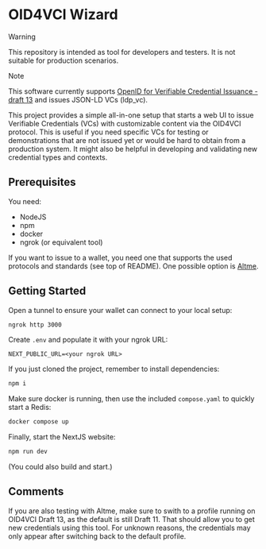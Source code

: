 # OID4VCI Wizard

> [!WARNING]
> This repository is intended as tool for developers and testers. It is not suitable for production scenarios.

> [!NOTE]
> This software currently supports [OpenID for Verifiable Credential Issuance - draft 13](https://openid.net/specs/openid-4-verifiable-credential-issuance-1_0.html) and issues JSON-LD VCs (ldp_vc).

This project provides a simple all-in-one setup that starts a web UI to issue Verifiable Credentials (VCs) with customizable content via the OID4VCI protocol. This is useful if you need specific VCs for testing or demonstrations that are not issued yet or would be hard to obtain from a production system. It might also be helpful in developing and validating new credential types and contexts.

## Prerequisites

You need:

- NodeJS
- npm
- docker
- ngrok (or equivalent tool)

If you want to issue to a wallet, you need one that supports the used protocols and standards (see top of README). One possible option is [Altme](https://altme.io/).

## Getting Started

Open a tunnel to ensure your wallet can connect to your local setup:

```bash
ngrok http 3000
```

Create `.env` and populate it with your ngrok URL:

```env
NEXT_PUBLIC_URL=<your ngrok URL>
```

If you just cloned the project, remember to install dependencies:

```bash
npm i
```

Make sure docker is running, then use the included `compose.yaml` to quickly start a Redis:

```bash
docker compose up
```

Finally, start the NextJS website:

```bash
npm run dev
```

(You could also build and start.)

## Comments

If you are also testing with Altme, make sure to swith to a profile running on OID4VCI Draft 13, as the default is still Draft 11. That should allow you to get new credentials using this tool. For unknown reasons, the credentials may only appear after switching back to the default profile.
